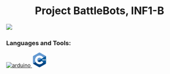 <h1 align="center">Project BattleBots, INF1-B</h1>
<p align="left">
</p>

<a href="https://github.com/JulianWoo1">
  <img src="https://avatars.githubusercontent.com/u/183364303?v=4" />
</a>

<h3 align="left">Languages and Tools:</h3>
<p align="left"> <a href="https://www.arduino.cc/" target="_blank" rel="noreferrer"> <img src="https://cdn.worldvectorlogo.com/logos/arduino-1.svg" alt="arduino" width="40" height="40"/> </a> <a href="https://www.w3schools.com/cpp/" target="_blank" rel="noreferrer"> <img src="https://raw.githubusercontent.com/devicons/devicon/master/icons/cplusplus/cplusplus-original.svg" alt="cplusplus" width="40" height="40"/> </a> </p>
